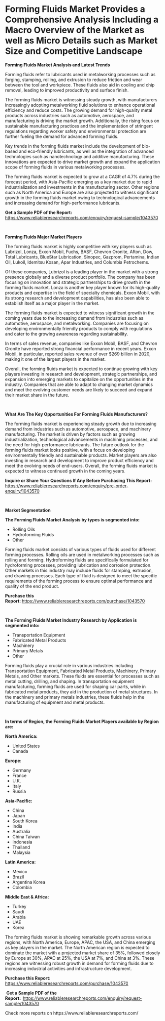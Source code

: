 <p><h1>Forming Fluids Market Provides a Comprehensive Analysis Including a Macro Overview of the Market as well as Micro Details such as Market Size and Competitive Landscape</h1></p><p><strong>Forming Fluids Market Analysis and Latest Trends</strong></p>
<p><p>Forming fluids refer to lubricants used in metalworking processes such as forging, stamping, rolling, and extrusion to reduce friction and wear between the tool and workpiece. These fluids also aid in cooling and chip removal, leading to improved productivity and surface finish.</p><p>The forming fluids market is witnessing steady growth, with manufacturers increasingly adopting metalworking fluid solutions to enhance operational efficiency and reduce costs. The growing demand for high-quality metal products across industries such as automotive, aerospace, and manufacturing is driving the market growth. Additionally, the rising focus on sustainable manufacturing practices and the implementation of stringent regulations regarding worker safety and environmental protection are further fueling the demand for advanced forming fluids.</p><p>Key trends in the forming fluids market include the development of bio-based and eco-friendly lubricants, as well as the integration of advanced technologies such as nanotechnology and additive manufacturing. These innovations are expected to drive market growth and expand the application scope of forming fluids in various metalworking processes.</p><p>The forming fluids market is expected to grow at a CAGR of 4.7% during the forecast period, with Asia-Pacific emerging as a key market due to rapid industrialization and investments in the manufacturing sector. Other regions such as North America and Europe are also projected to witness significant growth in the forming fluids market owing to technological advancements and increasing demand for high-performance lubricants.</p></p>
<p><strong>Get a Sample PDF of the Report:&nbsp;</strong> <a href="https://www.reliableresearchreports.com/enquiry/request-sample/1043570">https://www.reliableresearchreports.com/enquiry/request-sample/1043570</a></p>
<p>&nbsp;</p>
<p><strong>Forming Fluids Major Market Players</strong></p>
<p><p>The forming fluids market is highly competitive with key players such as Lubrizol, Lonza, Exxon Mobil, Fuchs, BASF, Chevron Oronite, Afton, Dow, Total Lubricants, BlueStar Lubrication, Sinopec, Gazprom, Pertamina, Indian Oil, Lukoil, Idemitsu Kosan, Apar Industries, and Columbia Petrochems. </p><p>Of these companies, Lubrizol is a leading player in the market with a strong presence globally and a diverse product portfolio. The company has been focusing on innovation and strategic partnerships to drive growth in the forming fluids market. Lonza is another key player known for its high-quality products and expertise in the field of specialty chemicals. Exxon Mobil, with its strong research and development capabilities, has also been able to establish itself as a major player in the market.</p><p>The forming fluids market is expected to witness significant growth in the coming years due to the increasing demand from industries such as automotive, aerospace, and metalworking. Companies are focusing on developing environmentally friendly products to comply with regulations and cater to the growing awareness regarding sustainability.</p><p>In terms of sales revenue, companies like Exxon Mobil, BASF, and Chevron Oronite have reported strong financial performance in recent years. Exxon Mobil, in particular, reported sales revenue of over $269 billion in 2020, making it one of the largest players in the market.</p><p>Overall, the forming fluids market is expected to continue growing with key players investing in research and development, strategic partnerships, and expansion into emerging markets to capitalize on the opportunities in the industry. Companies that are able to adapt to changing market dynamics and meet the evolving customer needs are likely to succeed and expand their market share in the future.</p></p>
<p>&nbsp;</p>
<p><strong>What Are The Key Opportunities For Forming Fluids Manufacturers?</strong></p>
<p><p>The forming fluids market is experiencing steady growth due to increasing demand from industries such as automotive, aerospace, and machinery manufacturing. The market is driven by factors such as growing industrialization, technological advancements in machining processes, and the need for high-performance lubricants. The future outlook for the forming fluids market looks positive, with a focus on developing environmentally friendly and sustainable products. Market players are also investing in research and development to improve product efficiency and meet the evolving needs of end-users. Overall, the forming fluids market is expected to witness continued growth in the coming years.</p></p>
<p><strong>Inquire or Share Your Questions If Any Before Purchasing This Report:</strong> <a href="https://www.reliableresearchreports.com/enquiry/pre-order-enquiry/1043570">https://www.reliableresearchreports.com/enquiry/pre-order-enquiry/1043570</a></p>
<p>&nbsp;</p>
<p><strong>Market Segmentation</strong></p>
<p><strong>The Forming Fluids Market Analysis by types is segmented into:</strong></p>
<p><ul><li>Rolling Oils</li><li>Hydroforming Fluids</li><li>Other</li></ul></p>
<p><p>Forming fluids market consists of various types of fluids used for different forming processes. Rolling oils are used in metalworking processes such as rolling and forming. Hydroforming fluids are specifically formulated for hydroforming processes, providing lubrication and corrosion protection. Other markets in this industry may include fluids for stamping, extrusion, and drawing processes. Each type of fluid is designed to meet the specific requirements of the forming process to ensure optimal performance and quality of the end product.</p></p>
<p><strong>Purchase this Report:&nbsp;</strong><a href="https://www.reliableresearchreports.com/purchase/1043570">https://www.reliableresearchreports.com/purchase/1043570</a></p>
<p>&nbsp;</p>
<p><strong>The Forming Fluids Market Industry Research by Application is segmented into:</strong></p>
<p><ul><li>Transportation Equipment</li><li>Fabricated Metal Products</li><li>Machinery</li><li>Primary Metals</li><li>Other</li></ul></p>
<p><p>Forming fluids play a crucial role in various industries including Transportation Equipment, Fabricated Metal Products, Machinery, Primary Metals, and Other markets. These fluids are essential for processes such as metal cutting, drilling, and shaping. In transportation equipment manufacturing, forming fluids are used for shaping car parts, while in fabricated metal products, they aid in the production of metal structures. In the machinery and primary metals industries, these fluids help in the manufacturing of equipment and metal products.</p></p>
<p>&nbsp;</p>
<p><strong>In terms of Region, the Forming Fluids Market Players available by Region are:</strong></p>
<p>
    <p> <strong> North America: </strong>
        <ul>
            <li>United States</li>
            <li>Canada</li>
        </ul>
        </p> 
    <p> <strong> Europe: </strong>
        <ul>
            <li>Germany</li>
            <li>France</li>
            <li>U.K.</li>
            <li>Italy</li>
            <li>Russia</li>
        </ul>
        </p> 
    <p> <strong> Asia-Pacific: </strong>
        <ul>
            <li>China</li>
            <li>Japan</li>
            <li>South Korea</li>
            <li>India</li>
            <li>Australia</li>
            <li>China Taiwan</li>
            <li>Indonesia</li>
            <li>Thailand</li>
            <li>Malaysia</li>
        </ul>
        </p> 
    <p> <strong> Latin America: </strong>
        <ul>
            <li>Mexico</li>
            <li>Brazil</li>
            <li>Argentina Korea</li>
            <li>Colombia</li>
        </ul>
        </p> 
    <p> <strong> Middle East & Africa: </strong>
        <ul>
            <li>Turkey</li>
            <li>Saudi</li>
            <li>Arabia</li>
            <li>UAE</li>
            <li>Korea</li>
        </ul>
    </p>
    </p>
<p><p>The forming fluids market is showing remarkable growth across various regions, with North America, Europe, APAC, the USA, and China emerging as key players in the market. The North American region is expected to dominate the market with a projected market share of 35%, followed closely by Europe at 30%, APAC at 25%, the USA at 7%, and China at 3%. These regions are witnessing robust growth in demand for forming fluids due to increasing industrial activities and infrastructure development.</p></p>
<p><strong>Purchase this Report: </strong><a href="https://www.reliableresearchreports.com/purchase/1043570">https://www.reliableresearchreports.com/purchase/1043570</a></p>
<p>&nbsp;<strong>Get a Sample PDF of the Report:&nbsp;&nbsp;</strong><a href="https://www.reliableresearchreports.com/enquiry/request-sample/1043570">https://www.reliableresearchreports.com/enquiry/request-sample/1043570</a></p>
<p><strong></strong></p>
<p>Check more reports on https://www.reliableresearchreports.com/</p>